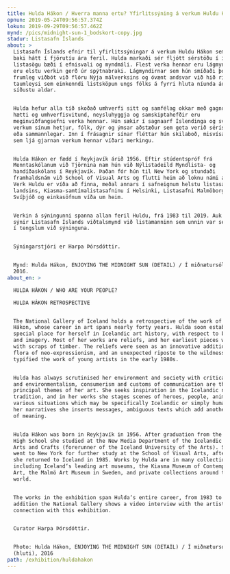```yaml
---
title: Hulda Hákon / Hverra manna ertu? Yfirlitssýning á verkum Huldu Hákon
opnun: 2019-05-24T09:56:57.374Z
lokun: 2019-09-29T09:56:57.462Z
mynd: /pics/midnight-sun-1_bodskort-copy.jpg
stadur: Listasafn Íslands
about: >
  Listasafn Íslands efnir til yfirlitssýningar á verkum Huldu Hákon sem á nú að
  baki hátt í fjörutíu ára feril. Hulda markaði sér fljótt sérstöðu í íslenskri
  listasögu bæði í efnisvali og myndmáli. Flest verka hennar eru lágmyndir og
  eru elstu verkin gerð úr spýtnabraki. Lágmyndirnar sem hún smíðaði þóttu
  frumleg viðbót við flóru Nýja málverksins og óvænt andsvar við hið ríkjandi
  taumleysi sem einkenndi listsköpun ungs fólks á fyrri hluta níunda áratugar
  síðustu aldar.


  Hulda hefur alla tíð skoðað umhverfi sitt og samfélag okkar með gagnrýnum
  hætti og umhverfisvitund, neysluhyggja og samskiptahefðir eru
  meginviðfangsefni verka hennar. Hún sækir í sagnaarf Íslendinga og sviðsetur í
  verkum sínum hetjur, fólk, dýr og ýmsar aðstæður sem geta verið séríslenskar
  eða sammannlegar. Inn í frásagnir sínar fléttar hún skilaboð, misvísandi texta
  sem ljá gjarnan verkum hennar víðari merkingu.


  Hulda Hákon er fædd í Reykjavík árið 1956. Eftir stúdentspróf frá
  Menntaskólanum við Tjörnina nam hún við Nýlistadeild Myndlista- og
  handíðaskólans í Reykjavík. Þaðan fór hún til New York og stundaði
  framhaldsnám við School of Visual Arts og flutti heim að loknu námi árið 1985.
  Verk Huldu er víða að finna, meðal annars í safneignum helstu listasafna
  landsins, Kiasma-samtímalistasafninu í Helsinki, Listasafni Malmöborgar í
  Svíþjóð og einkasöfnum víða um heim.


  Verkin á sýningunni spanna allan feril Huldu, frá 1983 til 2019. Auk þeirra
  sýnir Listasafn Íslands viðtalsmynd við listamanninn sem unnin var sérstaklega
  í tengslum við sýninguna. 


  Sýningarstjóri er Harpa Þórsdóttir.


  Mynd: Hulda Hákon, ENJOYING THE MIDNIGHT SUN (DETAIL) / Í miðnætursól (hluti),
  2016.
about_en: >

  HULDA HÁKON / WHO ARE YOUR PEOPLE?

  HULDA HÁKON RETROSPECTIVE


  The National Gallery of Iceland holds a retrospective of the work of Hulda
  Hákon, whose career in art spans nearly forty years. Hulda soon established a
  special place for herself in Icelandic art history, with respect to both media
  and imagery. Most of her works are reliefs, and her earliest pieces were made
  with scraps of timber. The reliefs were seen as an innovative addition to the
  flora of neo-expressionism, and an unexpected riposte to the wildness that
  typified the work of young artists in the early 1980s. 


  Hulda has always scrutinised her environment and society with critical eyes,
  and environmentalism, consumerism and customs of communication are the
  principal themes of her art. She seeks inspiration in the Icelandic narrative
  tradition, and in her works she stages scenes of heroes, people, animals and
  various situations which may be specifically Icelandic or simply human. Into
  her narratives she inserts messages, ambiguous texts which add another layer
  of meaning.  


  Hulda Hákon was born in Reykjavík in 1956. After graduation from the Tjörn
  High School she studied at the New Media Department of the Icelandic School of
  Arts and Crafts (forerunner of the Iceland University of the Arts). She then
  went to New York for further study at the School of Visual Arts, after which
  she returned to Iceland in 1985. Works by Hulda are in many collections,
  including Iceland‘s leading art museums, the Kiasma Museum of Contemporary
  Art, the Malmö Art Museum in Sweden, and private collections around the
  world.  


  The works in the exhibition span Hulda‘s entire career, from 1983 to 2019. In
  addition the National Gallery shows a video interview with the artist, made in
  connection with this exhibition.


  Curator Harpa Þórsdóttir.


  Photo: Hulda Hákon, ENJOYING THE MIDNIGHT SUN (DETAIL) / Í miðnætursól
  (hluti), 2016
path: /exhibition/huldahakon
---
```


